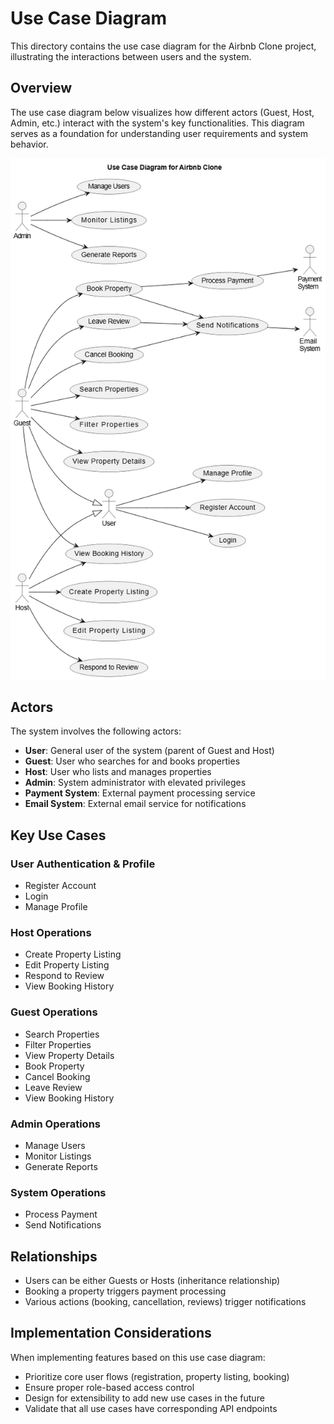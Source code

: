# Use Case Diagram

This directory contains the use case diagram for the Airbnb Clone project, illustrating the interactions between users and the system.

## Overview

The use case diagram below visualizes how different actors (Guest, Host, Admin, etc.) interact with the system's key functionalities. This diagram serves as a foundation for understanding user requirements and system behavior.

![Use Case Diagram](./Usecase.drawio.png)

## Actors

The system involves the following actors:

- **User**: General user of the system (parent of Guest and Host)
- **Guest**: User who searches for and books properties
- **Host**: User who lists and manages properties
- **Admin**: System administrator with elevated privileges
- **Payment System**: External payment processing service
- **Email System**: External email service for notifications

## Key Use Cases

### User Authentication & Profile
- Register Account
- Login
- Manage Profile

### Host Operations
- Create Property Listing
- Edit Property Listing
- Respond to Review
- View Booking History

### Guest Operations
- Search Properties
- Filter Properties
- View Property Details
- Book Property
- Cancel Booking
- Leave Review
- View Booking History

### Admin Operations
- Manage Users
- Monitor Listings
- Generate Reports

### System Operations
- Process Payment
- Send Notifications

## Relationships

- Users can be either Guests or Hosts (inheritance relationship)
- Booking a property triggers payment processing
- Various actions (booking, cancellation, reviews) trigger notifications

## Implementation Considerations

When implementing features based on this use case diagram:
- Prioritize core user flows (registration, property listing, booking)
- Ensure proper role-based access control
- Design for extensibility to add new use cases in the future
- Validate that all use cases have corresponding API endpoints
